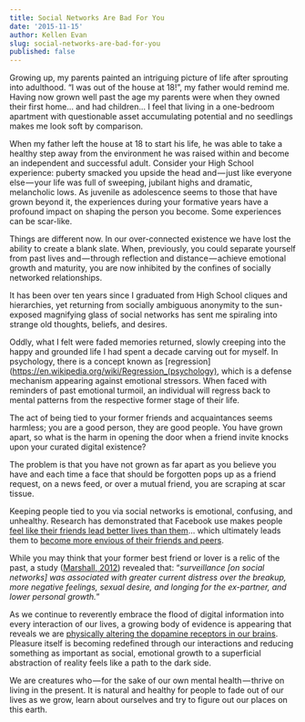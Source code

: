 ```yaml
---
title: Social Networks Are Bad For You
date: '2015-11-15'
author: Kellen Evan
slug: social-networks-are-bad-for-you
published: false
---
```


Growing up, my parents painted an intriguing picture of life after sprouting into adulthood. “I was out of the house at 18!”, my father would remind me. Having now grown well past the age my parents were when they owned their first home… and had children… I feel that living in a one-bedroom apartment with questionable asset accumulating potential and no seedlings makes me look soft by comparison.

When my father left the house at 18 to start his life, he was able to take a healthy step away from the environment he was raised within and become an independent and successful adult. Consider your High School experience: puberty smacked you upside the head and — just like everyone else — your life was full of sweeping, jubilant highs and dramatic, melancholic lows. As juvenile as adolescence seems to those that have grown beyond it, the experiences during your formative years have a profound impact on shaping the person you become. Some experiences can be scar-like.

Things are different now. In our over-connected existence we have lost the ability to create a blank slate. When, previously, you could separate yourself from past lives and — through reflection and distance — achieve emotional growth and maturity, you are now inhibited by the confines of socially networked relationships.

It has been over ten years since I graduated from High School cliques and hierarchies, yet returning from socially ambiguous anonymity to the sun-exposed magnifying glass of social networks has sent me spiraling into strange old thoughts, beliefs, and desires.

Oddly, what I felt were faded memories returned, slowly creeping into the happy and grounded life I had spent a decade carving out for myself. In psychology, there is a concept known as [regression](https://en.wikipedia.org/wiki/Regression_(psychology), which is a defense mechanism appearing against emotional stressors. When faced with reminders of past emotional turmoil, an individual will regress back to mental patterns from the respective former stage of their life.

The act of being tied to your former friends and acquaintances seems harmless; you are a good person, they are good people. You have grown apart, so what is the harm in opening the door when a friend invite knocks upon your curated digital existence?

The problem is that you have not grown as far apart as you believe you have and each time a face that should be forgotten pops up as a friend request, on a news feed, or over a mutual friend, you are scraping at scar tissue.

Keeping people tied to you via social networks is emotional, confusing, and unhealthy. Research has demonstrated that Facebook use makes people [feel like their friends lead better lives than them](http://www.ncbi.nlm.nih.gov/pubmed/22165917)… which ultimately leads them to [become more envious of their friends and peers](http://aisel.aisnet.org/wi2013/92/).

While you may think that your former best friend or lover is a relic of the past, a study ([Marshall, 2012](http://online.liebertpub.com/doi/abs/10.1089/cyber.2012.0125)) revealed that: “*surveillance [on social networks] was associated with greater current distress over the breakup, more negative feelings, sexual desire, and longing for the ex-partner, and lower personal growth.*”

As we continue to reverently embrace the flood of digital information into every interaction of our lives, a growing body of evidence is appearing that reveals we are [physically altering the dopamine receptors in our brains](http://www.medscape.com/viewarticle/824600). Pleasure itself is becoming redefined through our interactions and reducing something as important as social, emotional growth to a superficial abstraction of reality feels like a path to the dark side.

We are creatures who — for the sake of our own mental health — thrive on living in the present. It is natural and healthy for people to fade out of our lives as we grow, learn about ourselves and try to figure out our places on this earth.
